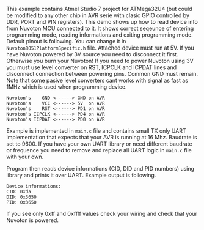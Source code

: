 This example contains Atmel Studio 7 project for ATMega32U4 (but could be modified to any other chip in AVR serie with clasic GPIO controlled by DDR, PORT and PIN registers). This demo shows up how to read device info from Nuvoton MCU connected to it. It shows correct seqeunce of entering programming mode, reading informations and exiting programming mode. Default pinout is following. You can change it in `Nuvoton8051PlatformSpecific.h` file. Attached device must run at 5V. If you have Nuvoton powered by 3V source you need to disconnect it first. Otherwise you burn your Nuvoton! If you need to power Nuvoton using 3V you must use level converter on RST, ICPCLK and ICPDAT lines and disconnect connection between powering pins. Common GND must remain. Note that some pasive level converters cant works with signal as fast as 1MHz which is used when programming device.

```
Nuvoton's    GND <------> GND on AVR
Nuvoton's    VCC <------> 5V  on AVR
Nuvoton's    RST <------> PD1 on AVR
Nuvoton's ICPCLK <------> PD4 on AVR
Nuvoton's ICPDAT <------> PD0 on AVR
```

Example is implemented in `main.c` file and contains small TX only UART implementation that expects that your AVR is running at 16 Mhz. Baudrate is set to 9600. If you have your own UART library or need different baudrate or frequence you need to remove and replace all UART logic in `main.c` file with your own.

Program then reads device informations (CID, DID and PID numbers) using library and prints it over UART. Example output is following.

```
Device informations:
CID: 0xda
DID: 0x3650
PID: 0x3650
```

If you see only 0xff and 0xffff values check your wiring and check that your Nuvoton is powered.
